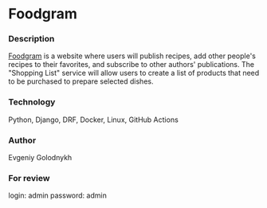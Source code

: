 # Foodgram

### Description
[Foodgram](158.160.102.3) is a website where users will publish recipes, add other people's recipes to their favorites, and subscribe to other authors' publications. The "Shopping List" service will allow users to create a list of products that need to be purchased to prepare selected dishes.

### Technology
Python, Django, DRF, Docker, Linux, GitHub Actions

### Author
Evgeniy Golodnykh

### For review
login: admin
password: admin